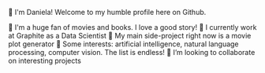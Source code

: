 👋 I'm Daniela! Welcome to my humble profile here on Github.

👀 I'm a huge fan of movies and books. I love a good story!
🔭 I currently work at Graphite as a Data Scientist
🌱 My main side-project right now is a movie plot generator
💬 Some interests: artificial intelligence, natural language processing, computer vision. The list is endless!
💞️ I’m looking to collaborate on interesting projects

<!---
danifernandes-hub/danifernandes-hub is a ✨ special ✨ repository because its `README.md` (this file) appears on your GitHub profile.
You can click the Preview link to take a look at your changes.
--->
